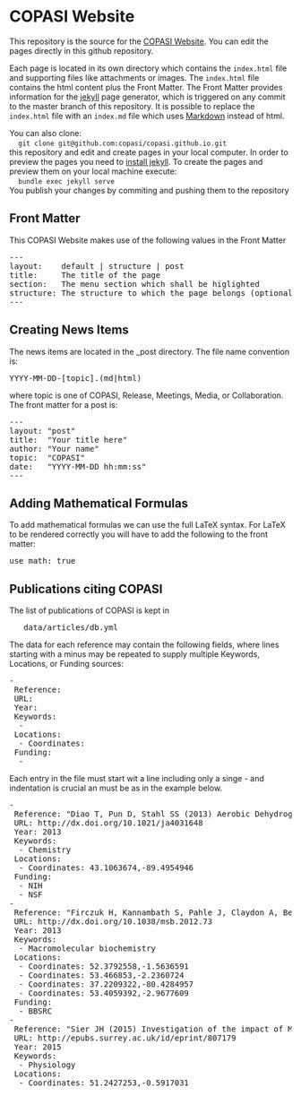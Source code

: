 # COPASI Website

This repository is the source for the [COPASI Website](http://www.copasi.org). You can edit the pages directly in this github repository.

Each page is located in its own directory which contains the `index.html` file and supporting files like attachments or images. The `index.html` file contains the html content plus the Front Matter. The Front Matter provides information for the [jekyll](http://jekyllrb.com/) page generator, which is triggered on any commit to the master branch of this repository. It is possible to replace the `index.html` file with an `index.md` file which uses [Markdown](http://daringfireball.net/projects/markdown/syntax) instead of html.

You can also clone:  
&nbsp;&nbsp;&nbsp;&nbsp;`git clone git@github.com:copasi/copasi.github.io.git`  
this repository and edit and create pages in your local computer. In order to preview the pages you need to [install jekyll](https://help.github.com/articles/using-jekyll-with-pages/). To create the pages and preview them on your local machine execute:  
&nbsp;&nbsp;&nbsp;&nbsp;`bundle exec jekyll serve`  
You publish your changes by commiting and pushing them to the repository

## Front Matter
This COPASI Website makes use of the following values in the Front Matter
<pre>
---
layout:    default | structure | post
title:     The title of the page
section:   The menu section which shall be higlighted
structure: The structure to which the page belongs (optional)
---
</pre>

## Creating News Items
The news items are located in the _post directory. The file name convention is:
<pre>YYYY-MM-DD-[topic].(md|html)</pre>
where topic is one of COPASI, Release, Meetings, Media, or Collaboration. The front matter for a post is:

<pre>
---
layout: "post"
title:  "Your title here"
author: "Your name"
topic:  "COPASI"
date:   "YYYY-MM-DD hh:mm:ss"
---
</pre>

## Adding Mathematical Formulas
To add mathematical formulas we can use the full LaTeX syntax. For LaTeX to be rendered correctly
you will have to add the following to the front matter:
<pre>
use_math: true
</pre>

## Publications citing COPASI
The list of publications of COPASI is kept in 
<pre>
  _data/articles/db.yml
</pre>
The data for each reference may contain the following fields, where lines starting with a minus may be repeated to supply multiple Keywords, Locations, or Funding sources:
<pre>
-
 Reference:
 URL:
 Year:
 Keywords:
  - 
 Locations:
  - Coordinates:
 Funding: 
  - 
</pre>
Each entry in the file must start wit a line including only a singe - and indentation is crucial an must be as in the example below.
<pre>
-
 Reference: "Diao T, Pun D, Stahl SS (2013) Aerobic Dehydrogenation of Cyclohexanone to Cyclohexenone Catalyzed by Pd(DMSO)2(TFA)2: Evidence for Ligand-Controlled Chemoselectivity. J. Am. Chem. Soc. 135:8205-8212"
 URL: http://dx.doi.org/10.1021/ja4031648 
 Year: 2013
 Keywords:
  - Chemistry
 Locations:
  - Coordinates: 43.1063674,-89.4954946
 Funding: 
  - NIH
  - NSF
-
 Reference: "Firczuk H, Kannambath S, Pahle J, Claydon A, Beynon R, Duncan J, Westerhoff H, Mendes P, McCarthy JEG (2013) An in vivo control map for the eukaryotic mRNA translation machinery. Molecular Systems Biology 9:635"
 URL: http://dx.doi.org/10.1038/msb.2012.73
 Year: 2013
 Keywords:
  - Macromolecular biochemistry
 Locations:
  - Coordinates: 52.3792558,-1.5636591
  - Coordinates: 53.466853,-2.2360724
  - Coordinates: 37.2209322,-80.4284957
  - Coordinates: 53.4059392,-2.9677609
 Funding: 
  - BBSRC
-
 Reference: "Sier JH (2015) Investigation of the impact of MRP3 and MRP4 on the disposition of drugs and conjugates in rat and human. Doctoral thesis, University of Surrey."
 URL: http://epubs.surrey.ac.uk/id/eprint/807179
 Year: 2015
 Keywords: 
  - Physiology
 Locations:
  - Coordinates: 51.2427253,-0.5917031
</pre>
